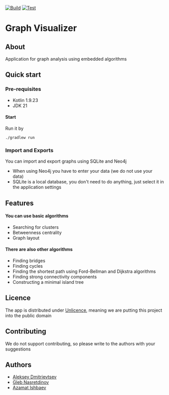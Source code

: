 [![Build](https://github.com/odiumuniverse/GraphVisualizer/actions/workflows/gradle-build.yml/badge.svg)](https://github.com/odiumuniverse/GraphVisualizer/actions/workflows/gradle-build.yml)
[![Test](https://github.com/odiumuniverse/GraphVisualizer/actions/workflows/gradle-test.yml/badge.svg)](https://github.com/odiumuniverse/GraphVisualizer/actions/workflows/gradle-test.yml)
# Graph Visualizer
## About
Application for graph analysis using embedded algorithms

## Quick start
### Pre-requisites
- Kotlin 1.9.23
- JDK 21
#### Start
Run it by
```
./gradlew run
```
### Import and Exports
You can import and export graphs using SQLite and Neo4j
- When using Neo4j you have to enter your data (we do not use your data)
- SQLite is a local database, you don't need to do anything, just select it in the application settings

## Features
#### You can use basic algorithms
- Searching for clusters
- Betweenness centrality
- Graph layout
#### There are also other algorithms
- Finding bridges
- Finding cycles
- Finding the shortest path using Ford-Bellman and Dijkstra algorithms
- Finding strong connectivity components
- Constructing a minimal island tree

## Licence
The app is distributed under [Unlicence](https://unlicense.org/), meaning we are putting this project into the public domain
## Contributing
 We do not support contributing, so please write to the authors with your suggestions
## Authors
- [Aleksey Dmitrievtsev](https://github.com/admitrievtsev)
- [Gleb Nasretdinov](https://github.com/Ycyken)
- [Azamat Ishbaev](https://github.com/odiumuniverse)

